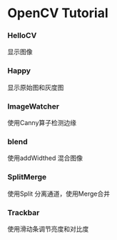 # OpenCV Tutorial

### HelloCV

显示图像

### Happy 

显示原始图和灰度图

### ImageWatcher

使用Canny算子检测边缘

### blend

使用addWidthed 混合图像

### SplitMerge

使用Split 分离通道，使用Merge合并

### Trackbar

使用滑动条调节亮度和对比度